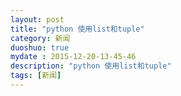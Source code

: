 ```yaml
---
layout: post
title: "python 使用list和tuple"
category: 新闻
duoshuo: true
mydate : 2015-12-20-13-45-46
description: "python 使用list和tuple"
tags: [新闻]
---
```

